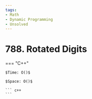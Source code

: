 ```yaml
---
tags:
- Math
- Dynamic Programming
- Unsolved
---
```



# 788. Rotated Digits

=== "C++"

    $Time: O()$

    $Space: O()$

    ``` c++
    ```